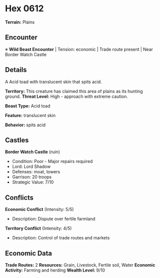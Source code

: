# Hex 0612

**Terrain:** Plains

## Encounter
※ **Wild Beast Encounter** | Tension: economic | Trade route present | Near Border Watch Castle

## Details
A Acid toad with translucent skin that spits acid.

**Territory:** This creature has claimed this area of plains as its hunting ground.
**Threat Level:** High - approach with extreme caution.

**Beast Type:** Acid toad

**Feature:** translucent skin

**Behavior:** spits acid

## Castles
**Border Watch Castle** (ruin)
- Condition: Poor - Major repairs required
- Lord: Lord Shadow
- Defenses: moat, towers
- Garrison: 20 troops
- Strategic Value: 7/10

## Conflicts
**Economic Conflict** (Intensity: 5/5)
- Description: Dispute over fertile farmland

**Territory Conflict** (Intensity: 4/5)
- Description: Control of trade routes and markets

## Economic Data
**Trade Routes:** 2
**Resources:** Grain, Livestock, Fertile soil, Water
**Economic Activity:** Farming and herding
**Wealth Level:** 9/10
